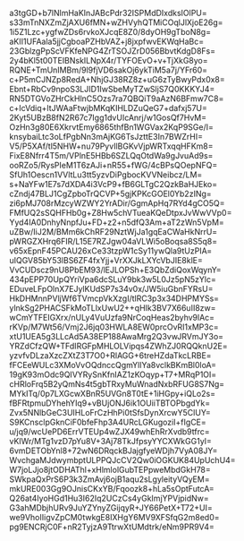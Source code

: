 a3tgGD+b7lNlmHaKInJABcPdr32ISPMdDIxdksIOlPU=
s33mTnNXZmZjAXU6fMN+wZHVyhQTMiCOqlJlXjoE26g=
1i5Z1Lzc+ygfwZDs6rvkoXJcqE8Z0/8dyOH9gTboN8g=
aKII1UFAala5jjCgboaPZHbVAZ+j8jxpfwvEKWqHaBc=
23GblzgPpScVFKfeNPG4ZrTSOJZrD056BbvtKdgD8Fs=
2y4bKl5t00TEIBNskILNpX4r/TYFOEvO+v+TjXkG8yo=
RQNE+TmUnIMBm/9l9fjVD6sakOj6ykTiM5a7j/YFr60=
c+P5mCJNZp8RedA+NhjGJ38RZ8z+uG6zTyBwyPdx0x8=
Ebnt+RbCv9npoS3LJID1IwSbeMyTZwSljS7Q0KKKYJ4=
RN5DTGVoZHrCkHlnC5Ozs7ra7QBQiT9aAzN6BFmw7C8=
c+IcVdiq+ltJWAaFtwjbMKqKIHLDZuQeG7+dafxj57U=
2Kyt5UBzB8fN2R67c7Igg1dvUIcAnrj/w1GosQf7HvM=
OzHn3g80E6XkrvtEmy6865thfBn1WGVax2KqP9SGe/I=
knsybaiLtc3oLfPgbNn3mAjKG6TsJzttE3In7BWZrHI=
V5/P5XAf/tl5NHW+nu79PyvIlBGKvVjpWRTxqqHFKm8=
FixE8Nfrr4T5m/VPlnE5HBb6SZLQqOtdWa9gJvuAd9s=
ooRZo5/RysPIeM1T6zAJi+nR55+fWG/4cBPsQOepNFQ=
SfUh1Oescn1VVltLu3tt5yzvDiPgbocKVVNeibcz/LM=
s+NaYFw1E7s7dXDA4i3VcP9+fB6GLTgC2QzkBaHJEko=
cZndj47BLJ1CgZpboTrQCVP+5gjKPKcGOEl0Yb2zINg=
zi6pMJ708rMzcyWZWY2YrADir/GgmApHq7RYd4gCO5Q=
FMfUQ2sSQHFHb0g+Z8Hw5chVTueaKQeDtpxJvWwVVp0=
Yyd4IA0DnhyNnpfJu+FD+z2+n5dfQ3Am+aT2zWn5VpM=
uZBw/IiJ2M/BMm6kChRF29NztWjJa1gqEaCWaHkNrrU=
pWRGZXHrq6FIR/L15E7RZJgw04aVLWi5oBoqsa8S5q8=
v65xEpnF45PCAU26xCe33tzpW1cSy11ywQla9tUzPIA=
uIQGV85bY53lBS6ZF4fxYjj+VrXXJkLXYcVbJIE8klE=
VvCUDscz9nU8PbEM93/lEJLOPSh+E3QbZdiQoxWqynY=
434pEPP70UpQYriVpa6dcSLuY9bk3w5L0Jz5pN5zYlc=
EDuveLFpOlnX7EJylKUdSP7s34v0x/JW5iuGbnFYRsU=
HkDHMnnPVljWf6TVmcpVkXzgI/tlRC3p3x34DHPMYSs=
ylnkSg2PHACSFkMoTLlxUwU2++qHIk3BV7X66uII8zw=
wCmYTFEIGXrx/nULy4VuUzfa9NrCoqHeas2byhv9lAc=
rKVp/M7Wt56/Vmj2J6jq03HWLA8EW0prcOvRI1xMP3c=
xtU1UEA5g3LLcAd5A38EP188AwaMrg2Q3vwJRVmJY3o=
YRZdCfzQW+TFdIRGFpMHLOLVipqs4ZWhZJ0RQQknU2E=
yzvfvDLzaXzcZXtZ3T7O0+RlAGG+6treHZdaTkcLRBE=
fFCEeWULc3XMoVvOQdnccQgmYlIYa8vclkBKmBl0loA=
19gK93mOdc9QIVYRySnKfnIAZ1zKOqyp+T7+MRqP1OI=
cHRloFrq5B2yQmNs4t5gbTRxyMuWnadNxbRFUG8S7Ng=
MYkITq/0p7LXGcwXBnR5UVGn8T0tE+1iHGpy+iQLo2s=
fBFRtpmuDYhehYIq9+vBUjONJ6ik1OUiiTBTOPbgdYk=
Zvx5NNlbGeC3UIHLoFrCzHhPi0tSfsDynXrcwY5ClUY=
S9KCnsclpGknCiF0bfeFhp3A4URcLGKugoziI+fIgCE=
u/jq9/wcUePD6ErrVTEUp4wZJX49whEhRrXvdb9tfrc=
vKIWr/MTg1vzD7pYu8V+3Aj78TkJfpsyYYCXWkGG1yI=
6vmDETObYnl8+72wN6DRqckBJajgfyeWDjh7VyA08JY=
WvchgaMJdwymbptULPPQJcCV2Qw0iOGKUK84UpUchU4=
W7joLJjo8jtODHAThl+xHlmlolGubTEPpweMbdGkH78=
SWkpaQxPrS6P3k3ZmAvj6ojB1aqu2sLgyleityVQyEM=
mkURE003Gg9OJnisCKxYB/Fqoozk8+hLa5sOptFutcA=
Q26at4IyoHGd1Hu3I62Iq2UCzCs4yGkImjYPVjpidNw=
G3ahMDbjhURv9JuYZYnyZGijqyR+JY66PetX+T72+UI=
we9VhoIIigvZpCM0twkgE8IXHgY6MV9XFSfqG2m8ed0=
pg9ENCRjC0F+nR2TyjzA9TtrwXtUMdtrk/eNm9PR9V4=
